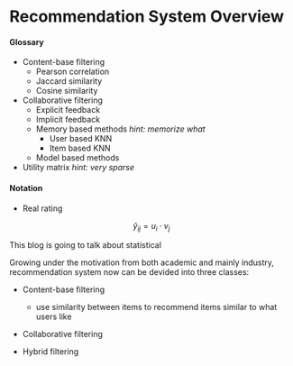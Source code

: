 # Recommendation System Overview

#### Glossary

* Content-base filtering
  * Pearson correlation
  * Jaccard similarity
  * Cosine similarity
* Collaborative filtering
  * Explicit feedback
  * Implicit feedback
  * Memory based methods   *hint: memorize what*
    * User based KNN
    * Item based KNN
  * Model based methods
* Utility matrix   *hint: very sparse*

#### Notation

* Real rating

$$
\hat{y}_{ij} = u_i \cdot v_j
$$





This blog is going to talk about statistical

Growing under the motivation from both academic and mainly industry, recommendation system now can be devided into three classes:

* Content-base filtering
  * use similarity between items to recommend items similar to what users like

* Collaborative filtering
* Hybrid filtering

